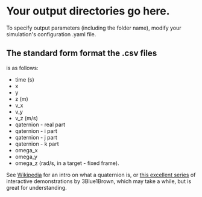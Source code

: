 # Your output directories go here.

To specify output parameters (including the folder name), modify your simulation's
configuration .yaml file.

## The standard form format the .csv files
is as follows:

* time (s)
* x
* y
* z (m)
* v_x
* v_y
* v_z (m/s)
* qaternion - real part
* qaternion - i part
* qaternion - j part
* qaternion - k part
* omega_x
* omega_y
* omega_z (rad/s, in a target - fixed frame).

See [Wikipedia](https://en.wikipedia.org/wiki/Quaternions_and_spatial_rotation)
for an intro on what a quaternion is, or
[this excellent series](https://eater.net/quaternions)
of interactive demonstrations by 3Blue1Brown, which may take a while, but
is great for understanding.
